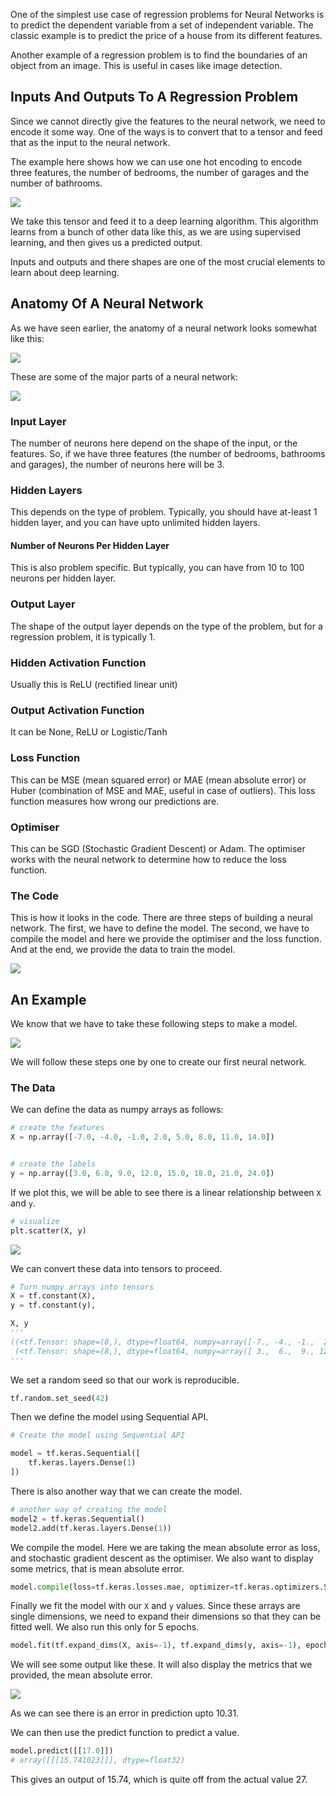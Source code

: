 One of the simplest use case of regression problems for Neural Networks is to predict the dependent variable from a set of independent variable. The classic example is to predict the price of a house from its different features. 

Another example of a regression problem is to find the boundaries of an object from an image. This is useful in cases like image detection. 

## Inputs And Outputs To A Regression Problem

Since we cannot directly give the features to the neural network, we need to encode it some way. One of the ways is to convert that to a tensor and feed that as the input to the neural network. 

The example here shows how we can use one hot encoding to encode three features, the number of bedrooms, the number of garages and the number of bathrooms. 

![](../../assets/Pasted%20image%2020221108143331.png)

We take this tensor and feed it to a deep learning algorithm. This algorithm learns from a bunch of other data like this, as we are using supervised learning, and then gives us a predicted output. 

Inputs and outputs and there shapes are one of the most crucial elements to learn about deep learning. 

## Anatomy Of A Neural Network 

As we have seen earlier, the anatomy of a neural network looks somewhat like this:

![](../../assets/Pasted%20image%2020221108144042.png)

These are some of the major parts of a neural network:

![](../../assets/Pasted%20image%2020221108145801.png)

### Input Layer

The number of neurons here depend on the shape of the input, or the features. So, if we have three features (the number of bedrooms, bathrooms and garages), the number of neurons here will be 3. 

### Hidden Layers 

This depends on the type of problem. Typically, you should have at-least 1 hidden layer, and you can have upto unlimited hidden layers.

#### Number of Neurons Per Hidden Layer

This is also problem specific. But typically, you can have from 10 to 100 neurons per hidden layer. 

### Output Layer

The shape of the output layer depends on the type of the problem, but for a regression problem, it is typically 1. 

### Hidden Activation Function

Usually this is ReLU (rectified linear unit)

### Output Activation Function

It can be None, ReLU or Logistic/Tanh

### Loss Function

This can be MSE (mean squared error) or MAE (mean absolute error) or Huber (combination of MSE and MAE, useful in case of outliers). This loss function measures how wrong our predictions are. 

### Optimiser

This can be SGD (Stochastic Gradient Descent) or Adam. The optimiser works with the neural network to determine how to reduce the loss function. 

### The Code

This is how it looks in the code. There are three steps of building a neural network. The first, we have to define the model. The second, we have to compile the model and here we provide the optimiser and the loss function. And at the end, we provide the data to train the model.

![](../../assets/Pasted%20image%2020221108150019.png)

## An Example

We know that we have to take these following steps to make a model.

![](../../assets/Pasted%20image%2020221108213327.png)

We will follow these steps one by one to create our first neural network.

### The Data

We can define the data as numpy arrays as follows:

```python
# create the features
X = np.array([-7.0, -4.0, -1.0, 2.0, 5.0, 8.0, 11.0, 14.0])


# create the labels
y = np.array([3.0, 6.0, 9.0, 12.0, 15.0, 18.0, 21.0, 24.0])
```

If we plot this, we will be able to see there is a linear relationship between `X` and `y`.

```python
# visualize
plt.scatter(X, y)
```

![](../../assets/Pasted%20image%2020221108213536.png)

We can convert these data into tensors to proceed. 

```python
# Turn numpy arrays into tensors
X = tf.constant(X),
y = tf.constant(y),

X, y
'''
((<tf.Tensor: shape=(8,), dtype=float64, numpy=array([-7., -4., -1.,  2.,  5.,  8., 11., 14.])>,),
 (<tf.Tensor: shape=(8,), dtype=float64, numpy=array([ 3.,  6.,  9., 12., 15., 18., 21., 24.])>,))
'''
```

We set a random seed so that our work is reproducible. 

```python
tf.random.set_seed(42)
```

Then we define the model using Sequential API. 

```python
# Create the model using Sequential API

model = tf.keras.Sequential([
    tf.keras.layers.Dense(1)
])
```

There is also another way that we can create the model. 

```python
# another way of creating the model
model2 = tf.keras.Sequential()
model2.add(tf.keras.layers.Dense(1))
```

We compile the model. Here we are taking the mean absolute error as loss, and stochastic gradient descent as the optimiser. We also want to display some metrics, that is mean absolute error. 

```python
model.compile(loss=tf.keras.losses.mae, optimizer=tf.keras.optimizers.SGD(), metrics=['mae'])
```

Finally we fit the model with our `X` and `y` values. Since these arrays are single dimensions, we need to expand their dimensions so that they can be fitted well. We also run this only for 5 epochs. 

```python
model.fit(tf.expand_dims(X, axis=-1), tf.expand_dims(y, axis=-1), epochs=5)
```

We will see some output like these. It will also display the metrics that we provided, the mean absolute error. 

![](../../assets/Pasted%20image%2020221108214350.png)

As we can see there is an error in prediction upto 10.31. 

We can then use the predict function to predict a value. 

```python
model.predict([[17.0]])
# array([[[15.741023]]], dtype=float32)
```

This gives an output of 15.74, which is quite off from the actual value 27. 

